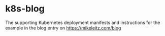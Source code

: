 # k8s-blog
The supporting Kubernetes deployment manifests and instructions for the example in the blog entry on https://mikeleitz.com/blog
